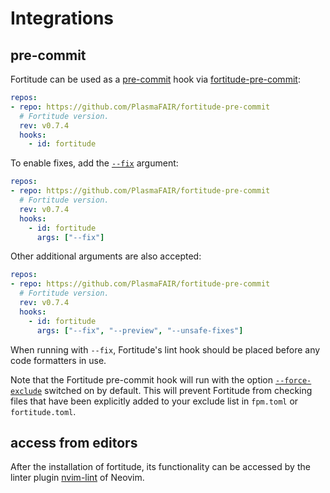 # Integrations

## pre-commit

Fortitude can be used as a [pre-commit](https://pre-commit.com/) hook via
[fortitude-pre-commit](https://github.com/PlasmaFAIR/fortitude-pre-commit):

```yaml
repos:
- repo: https://github.com/PlasmaFAIR/fortitude-pre-commit
  # Fortitude version.
  rev: v0.7.4
  hooks:
    - id: fortitude
```

To enable fixes, add the [`--fix`](settings.md#fix) argument:

```yaml
repos:
- repo: https://github.com/PlasmaFAIR/fortitude-pre-commit
  # Fortitude version.
  rev: v0.7.4
  hooks:
    - id: fortitude
      args: ["--fix"]
```

Other additional arguments are also accepted:

```yaml
repos:
- repo: https://github.com/PlasmaFAIR/fortitude-pre-commit
  # Fortitude version.
  rev: v0.7.4
  hooks:
    - id: fortitude
      args: ["--fix", "--preview", "--unsafe-fixes"]
```

When running with `--fix`, Fortitude's lint hook should be placed before any code
formatters in use.

Note that the Fortitude pre-commit hook will run with the option
[`--force-exclude`](settings.md#force-exclude) switched on by default.  This
will prevent Fortitude from checking files that have been explicitly added to
your exclude list in `fpm.toml` or `fortitude.toml`.

## access from editors

After the installation of fortitude, its functionality can be accessed
by the linter plugin [nvim-lint][nvim-lint] of Neovim.

[nvim-lint]: https://github.com/mfussenegger/nvim-lint

